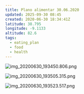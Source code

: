 ```yaml
---
title: Plano alimentar 30.06.2020
updated: 2025-09-30 08:45
created: 2020-06-30 18:34:41Z
latitude: 38.795
longitude: -9.1133
altitude: 82.6
tags:
  - eating_plan
  - food
  - health
---
```


![img_20200630_193450.806.png](img_20200630_193450.806.png)

![img_20200630_193505.315.png](img_20200630_193505.315.png)

![img_20200630_193523.517.png](img_20200630_193523.517.png)